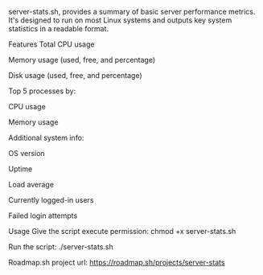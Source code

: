 server-stats.sh, provides a summary of basic server performance metrics. It's designed to run on most Linux systems and outputs key system statistics in a readable format.

Features
Total CPU usage

Memory usage (used, free, and percentage)

Disk usage (used, free, and percentage)

Top 5 processes by:

CPU usage

Memory usage

Additional system info:

OS version

Uptime

Load average

Currently logged-in users

Failed login attempts

Usage
Give the script execute permission:
chmod +x server-stats.sh

Run the script:
./server-stats.sh

Roadmap.sh project url: https://roadmap.sh/projects/server-stats
